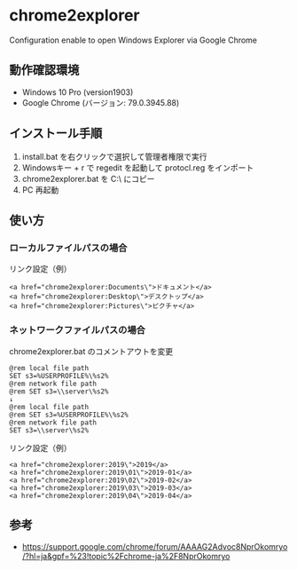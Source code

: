 # chrome2explorer
Configuration enable to open Windows Explorer via Google Chrome

## 動作確認環境

* Windows 10 Pro (version1903)
* Google Chrome (バージョン: 79.0.3945.88)

## インストール手順

1. install.bat を右クリックで選択して管理者権限で実行
2. Windowsキー + r で regedit を起動して protocl.reg をインポート
3. chrome2explorer.bat を C:\ にコピー
4. PC 再起動

## 使い方

### ローカルファイルパスの場合

リンク設定（例）

    <a href="chrome2explorer:Documents\">ドキュメント</a>
    <a href="chrome2explorer:Desktop\">デスクトップ</a>
    <a href="chrome2explorer:Pictures\">ピクチャ</a>

### ネットワークファイルパスの場合

chrome2explorer.bat のコメントアウトを変更

    @rem local file path
    SET s3=%USERPROFILE%\%s2%
    @rem network file path
    @rem SET s3=\\server\%s2%
    ↓
    @rem local file path
    @rem SET s3=%USERPROFILE%\%s2%
    @rem network file path
    SET s3=\\server\%s2%

リンク設定（例）

    <a href="chrome2explorer:2019\">2019</a>
    <a href="chrome2explorer:2019\01\">2019-01</a>
    <a href="chrome2explorer:2019\02\">2019-02</a>
    <a href="chrome2explorer:2019\03\">2019-03</a>
    <a href="chrome2explorer:2019\04\">2019-04</a>

## 参考

* https://support.google.com/chrome/forum/AAAAG2Advoc8NprOkomryo/?hl=ja&gpf=%23!topic%2Fchrome-ja%2F8NprOkomryo
